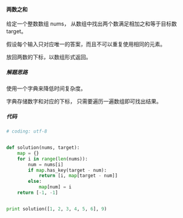 #### 两数之和

给定一个整数数组 nums， 从数组中找出两个数满足相加之和等于目标数 target。

假设每个输入只对应唯一的答案，而且不可以重复使用相同的元素。

放回两数的下标，以数组形式返回。



##### 解题思路

使用一个字典来降低时间复杂度。

字典存储数字和对应的下标， 只需要遍历一遍数组即可找出结果。



##### 代码

```python
# coding: utf-8


def solution(nums, target):
    map = {}
    for i in range(len(nums)):
        num = nums[i]
        if map.has_key(target - num):
            return [i, map[target - num]]
        else:
            map[num] = i
    return [-1, -1]


print solution([1, 2, 3, 4, 5, 6], 9)

```

